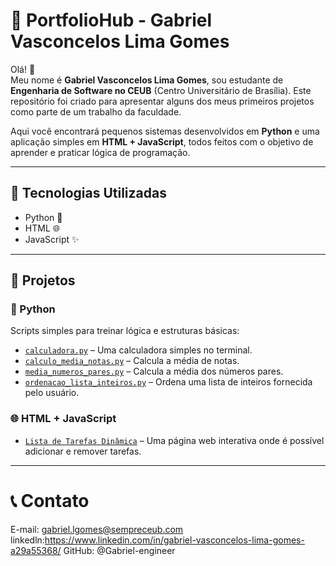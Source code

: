 # 📁 PortfolioHub - Gabriel Vasconcelos Lima Gomes

Olá! 👋  
Meu nome é **Gabriel Vasconcelos Lima Gomes**, sou estudante de **Engenharia de Software no CEUB** (Centro Universitário de Brasília). Este repositório foi criado para apresentar alguns dos meus primeiros projetos como parte de um trabalho da faculdade.  

Aqui você encontrará pequenos sistemas desenvolvidos em **Python** e uma aplicação simples em **HTML + JavaScript**, todos feitos com o objetivo de aprender e praticar lógica de programação.

---

## 🚀 Tecnologias Utilizadas

- Python 🐍
- HTML 🌐
- JavaScript ✨

---

## 📂 Projetos

### 🧮 Python
Scripts simples para treinar lógica e estruturas básicas:

- [`calculadora.py`](calculadora.py) – Uma calculadora simples no terminal.
- [`calculo_media_notas.py`](calculo_media_notas.py) – Calcula a média de notas.
- [`media_numeros_pares.py`](media_numeros_pares.py) – Calcula a média dos números pares.
- [`ordenacao_lista_inteiros.py`](ordenacao_lista_inteiros.py) – Ordena uma lista de inteiros fornecida pelo usuário.

### 🌐 HTML + JavaScript

- [`Lista de Tarefas Dinâmica`](Lista%20de%20Tarefas%20Din%C3%A2mica%20com%20HTML%20e%20JavaScript.html) – Uma página web interativa onde é possível adicionar e remover tarefas.

---
# 📞 Contato
E-mail: gabriel.lgomes@sempreceub.com
linkedln:https://www.linkedin.com/in/gabriel-vasconcelos-lima-gomes-a29a55368/
GitHub: @Gabriel-engineer


